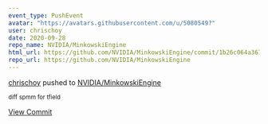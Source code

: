 ```yaml
---
event_type: PushEvent
avatar: "https://avatars.githubusercontent.com/u/5080549?"
user: chrischoy
date: 2020-09-28
repo_name: NVIDIA/MinkowskiEngine
html_url: https://github.com/NVIDIA/MinkowskiEngine/commit/1b26c064a36751c2b702470760420153e3e27db4
repo_url: https://github.com/NVIDIA/MinkowskiEngine
---
```


<a href='https://github.com/chrischoy' target='_blank'>chrischoy</a> pushed to <a href='https://github.com/NVIDIA/MinkowskiEngine' target='_blank'>NVIDIA/MinkowskiEngine</a>

<small>diff spmm for tfield</small>

<a href='https://github.com/NVIDIA/MinkowskiEngine/commit/1b26c064a36751c2b702470760420153e3e27db4' target='_blank'>View Commit</a>
